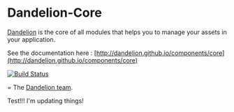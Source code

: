 Dandelion-Core
========================

[Dandelion](http://dandelion.github.io) is the core of all modules that helps you to manage your assets in your application.

See the documentation here : [http://dandelion.github.io/components/core](http://dandelion.github.io/components/core)

[![Build Status](https://dandelion.ci.cloudbees.com/job/dandelion-core-build/badge/icon)](https://dandelion.ci.cloudbees.com/job/dandelion-core-build/)

=
The [Dandelion team](http://dandelion.github.io/team/).

Test!!! I'm updating things!
